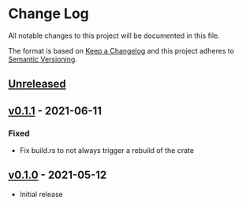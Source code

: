 # Change Log

All notable changes to this project will be documented in this file.

The format is based on [Keep a Changelog](http://keepachangelog.com/)
and this project adheres to [Semantic Versioning](http://semver.org/).

## [Unreleased]

## [v0.1.1] - 2021-06-11

### Fixed
- Fix build.rs to not always trigger a rebuild of the crate

## [v0.1.0] - 2021-05-12

- Initial release

[Unreleased]: https://github.com/Amanieu/mini-backtrace/compare/v0.1.1...HEAD
[v0.1.1]: https://github.com/Amanieu/mini-backtrace/compare/v0.1.0...v0.1.1
[v0.1.0]: https://github.com/Amanieu/mini-backtrace/releases/tag/v0.1.0
